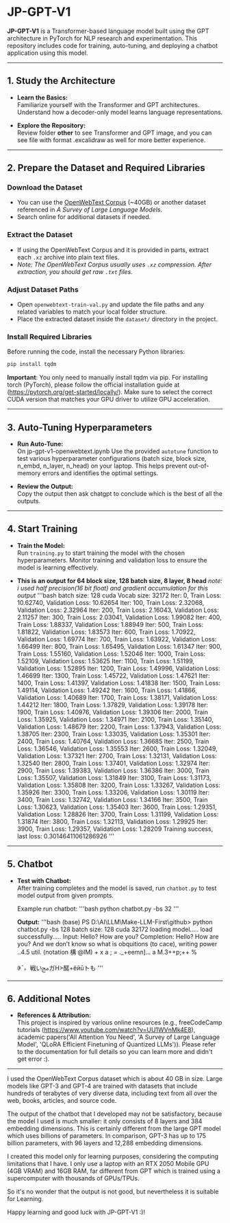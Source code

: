 # JP-GPT-V1

**JP-GPT-V1** is a Transformer-based language model built using the GPT architecture in PyTorch for NLP research and experimentation. This repository includes code for training, auto-tuning, and deploying a chatbot application using this model.

---

## 1. Study the Architecture

- **Learn the Basics:**  
  Familiarize yourself with the Transformer and GPT architectures. Understand how a decoder-only model learns language representations.

- **Explore the Repository:**  
  Review folder **other** to see Transformer and GPT image, and you can see file with format .excalidraw as well for more better experience.

---

## 2. Prepare the Dataset and Required Libraries

### Download the Dataset
- You can use the [OpenWebText Corpus](https://huggingface.co/datasets/Skylion007/openwebtext) (~40GB) or another dataset referenced in _A Survey of Large Language Models_.  
- Search online for additional datasets if needed.

### Extract the Dataset
- If using the OpenWebText Corpus and it is provided in parts, extract each `.xz` archive into plain text files.
- *Note: The OpenWebText Corpus usually uses `.xz` compression. After extraction, you should get raw `.txt` files.*

### Adjust Dataset Paths
- Open `openwebtext-train-val.py` and update the file paths and any related variables to match your local folder structure.
- Place the extracted dataset inside the `dataset/` directory in the project.

### Install Required Libraries
Before running the code, install the necessary Python libraries:

```bash
pip install tqdm
```

**Important**:
You only need to manually install tqdm via pip.
For installing torch (PyTorch), please follow the official installation guide at (https://pytorch.org/get-started/locally/).
Make sure to select the correct CUDA version that matches your GPU driver to utilize GPU acceleration.

---

## 3. Auto-Tuning Hyperparameters

- **Run Auto-Tune:**  
  On jp-gpt-v1-openwebtext.ipynb Use the provided `autotune` function to test various hyperparameter configurations (batch size, block size, n_embd, n_layer, n_head) on your laptop. This helps prevent out-of-memory errors and identifies the optimal settings.

- **Review the Output:**  
  Copy the output then ask chatgpt to conclude which is the best of all the outputs.

---

## 4. Start Training

- **Train the Model:**  
  Run `training.py` to start training the model with the chosen hyperparameters. Monitor training and validation loss to ensure the model is learning effectively.

- **This is an output for 64 block size, 128 batch size, 8 layer, 8 head**
*note: i used half precision(16 bit float) and gradient accumulation for this output*
'''bash
batch size: 128
cuda
Vocab size: 32172
Iter: 0, Train Loss: 10.62740, Validation Loss: 10.62654
Iter: 100, Train Loss: 2.32068, Validation Loss: 2.32964
Iter: 200, Train Loss: 2.16043, Validation Loss: 2.11257
Iter: 300, Train Loss: 2.03041, Validation Loss: 1.99082
Iter: 400, Train Loss: 1.88337, Validation Loss: 1.88949
Iter: 500, Train Loss: 1.81822, Validation Loss: 1.83573
Iter: 600, Train Loss: 1.70922, Validation Loss: 1.69774
Iter: 700, Train Loss: 1.63922, Validation Loss: 1.66499
Iter: 800, Train Loss: 1.65495, Validation Loss: 1.61347
Iter: 900, Train Loss: 1.55160, Validation Loss: 1.52046
Iter: 1000, Train Loss: 1.52109, Validation Loss: 1.53625
Iter: 1100, Train Loss: 1.51199, Validation Loss: 1.52895
Iter: 1200, Train Loss: 1.49996, Validation Loss: 1.46699
Iter: 1300, Train Loss: 1.45722, Validation Loss: 1.47621
Iter: 1400, Train Loss: 1.41397, Validation Loss: 1.41838
Iter: 1500, Train Loss: 1.49114, Validation Loss: 1.49242
Iter: 1600, Train Loss: 1.41866, Validation Loss: 1.40689
Iter: 1700, Train Loss: 1.38171, Validation Loss: 1.44212
Iter: 1800, Train Loss: 1.37829, Validation Loss: 1.39178
Iter: 1900, Train Loss: 1.40976, Validation Loss: 1.39306
Iter: 2000, Train Loss: 1.35925, Validation Loss: 1.34971
Iter: 2100, Train Loss: 1.35140, Validation Loss: 1.48679
Iter: 2200, Train Loss: 1.37943, Validation Loss: 1.38705
Iter: 2300, Train Loss: 1.33035, Validation Loss: 1.35301
Iter: 2400, Train Loss: 1.40764, Validation Loss: 1.36685
Iter: 2500, Train Loss: 1.36546, Validation Loss: 1.35553
Iter: 2600, Train Loss: 1.32049, Validation Loss: 1.37321
Iter: 2700, Train Loss: 1.32131, Validation Loss: 1.32540
Iter: 2800, Train Loss: 1.37401, Validation Loss: 1.32974
Iter: 2900, Train Loss: 1.39383, Validation Loss: 1.36386
Iter: 3000, Train Loss: 1.35507, Validation Loss: 1.31849
Iter: 3100, Train Loss: 1.31173, Validation Loss: 1.35808
Iter: 3200, Train Loss: 1.33267, Validation Loss: 1.35926
Iter: 3300, Train Loss: 1.33206, Validation Loss: 1.30119
Iter: 3400, Train Loss: 1.32742, Validation Loss: 1.34166
Iter: 3500, Train Loss: 1.30623, Validation Loss: 1.35403
Iter: 3600, Train Loss: 1.29351, Validation Loss: 1.28826
Iter: 3700, Train Loss: 1.31199, Validation Loss: 1.31874
Iter: 3800, Train Loss: 1.32113, Validation Loss: 1.29925
Iter: 3900, Train Loss: 1.29357, Validation Loss: 1.28209
Training success, last loss: 0.30146411061286926
'''

---

## 5. Chatbot

- **Test with Chatbot:**  
  After training completes and the model is saved, run `chatbot.py` to test model output from given prompts.

  Example run chatbot:
  '''bash
  python chatbot.py -bs 32
  '''

  **Output:**
  '''bash
  (base) PS D:\AI\LLM\Make-LLM-First\github> python chatbot.py -bs 128
  batch size: 128
  cuda
  32172
  loading model.....
  load successfully.....
  Input: Hello? How are you?
  Completion:
  Hello? How are you? And we don’t know so what is obquitions (to cace), writing  power ..4.5 util. (notation 構 @IM) + x а ; = ._+eemл]... a M.3++p;++ %


  ꀖ¯。戦いﱅガН>䤀+ёйūトも
  '''
---

## 6. Additional Notes

- **References & Attribution:**  
  This project is inspired by various online resources (e.g., freeCodeCamp tutorials (https://www.youtube.com/watch?v=UU1WVnMk4E8), academic papers('All Attention You Need', 'A Survey of Large Language Model', 'QLoRA Efficient Finetuning of Quantized LLMs')). Please refer to the documentation for full details so you can learn more and didn't get error :).

---

I used the OpenWebText Corpus dataset which is about 40 GB in size.
Large models like GPT-3 and GPT-4 are trained with datasets that include hundreds of terabytes of very diverse data, including text from all over the web, books, articles, and source code.

The output of the chatbot that I developed may not be satisfactory, because the model I used is much smaller: it only consists of 8 layers and 384 embedding dimensions. This is certainly different from the large GPT model which uses billions of parameters.
In comparison, GPT-3 has up to 175 billion parameters, with 96 layers and 12,288 embedding dimensions.

I created this model only for learning purposes, considering the computing limitations that I have. I only use a laptop with an RTX 2050 Mobile GPU (4GB VRAM) and 16GB RAM, far different from GPT which is trained using a supercomputer with thousands of GPUs/TPUs.

So it's no wonder that the output is not good, but nevertheless it is suitable for Learning.

Happy learning and good luck with JP-GPT-V1 :)!
